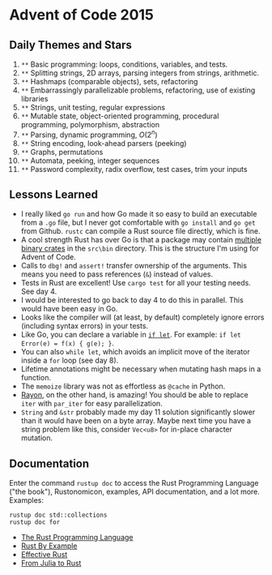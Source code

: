 # Advent of Code 2015

## Daily Themes and Stars

1. `**` Basic programming: loops, conditions, variables, and tests.
2. `**` Splitting strings, 2D arrays, parsing integers from strings, arithmetic.
3. `**` Hashmaps (comparable objects), sets, refactoring
4. `**` Embarrassingly parallelizable problems, refactoring, use of existing libraries
5. `**` Strings, unit testing, regular expressions
6. `**` Mutable state, object-oriented programming, procedural programming, polymorphism, abstraction
7. `**` Parsing, dynamic programming, $O(2^n)$
8. `**` String encoding, look-ahead parsers (peeking)
9. `**` Graphs, permutations
10. `**` Automata, peeking, integer sequences
11. `**` Password complexity, radix overflow, test cases, trim your inputs

## Lessons Learned

* I really liked `go run` and how Go made it so easy to build an executable from
a `.go` file, but I never got comfortable with `go install` and `go get` from Github.
`rustc` can compile a Rust source file directly, which is fine.
* A cool strength Rust has over Go is that a package may contain
[multiple binary crates](https://doc.rust-lang.org/book/ch07-01-packages-and-crates.html)
in the `src\bin` directory. This is the structure I'm using for Advent of Code.
* Calls to `dbg!` and `assert!` transfer ownership of the arguments. This means
you need to pass references (`&`) instead of values.
* Tests in Rust are excellent! Use `cargo test` for all your testing needs. See day 4.
* I would be interested to go back to day 4 to do this in parallel. This would have been easy in Go.
* Looks like the compiler will (at least, by default) completely ignore errors (including syntax errors) in your tests.
* Like Go, you can declare a variable in [`if let`](https://doc.rust-lang.org/rust-by-example/flow_control/if_let.html). For example: `if let Error(e) = f(x) { g(e); }`.
* You can also `while let`, which avoids an implicit move of the iterator inside a `for` loop (see day 8).
* Lifetime annotations might be necessary when mutating hash maps in a function.
* The `memoize` library was not as effortless as `@cache` in Python.
* [Rayon](https://docs.rs/rayon/latest/rayon/), on the other hand, is amazing! You should be able to replace `iter` with `par_iter` for easy parallelization.
* `String` and `&str` probably made my day 11 solution significantly slower than it would have been on a byte array.
Maybe next time you have a string problem like this, consider `Vec<u8>` for in-place character mutation.

## Documentation

Enter the command `rustup doc` to access the Rust Programming Language ("the book"), Rustonomicon, examples, API documentation, and a lot more.
Examples:

```
rustup doc std::collections
rustup doc for
```

* [The Rust Programming Language](https://doc.rust-lang.org/book/)
* [Rust By Example](https://doc.rust-lang.org/rust-by-example/)
* [Effective Rust](https://www.lurklurk.org/effective-rust/)
* [From Julia to Rust](https://miguelraz.github.io/blog/juliatorust/)
